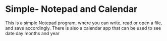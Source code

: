 # Simple- Notepad and Calendar
This is a simple Notepad program, where you can write, read or open a file, and save accordingly.
There is also a calendar app that can be used to see date day months and year

